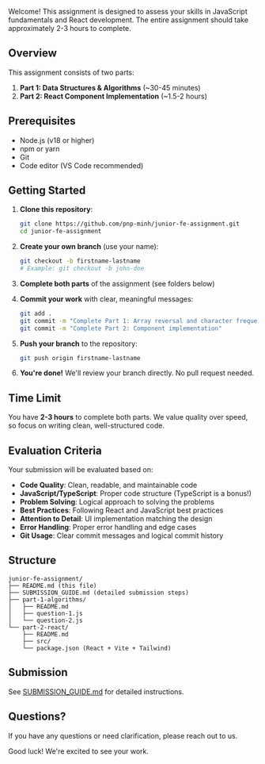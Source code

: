 Welcome! This assignment is designed to assess your skills in JavaScript fundamentals and React development. The entire assignment should take approximately 2-3 hours to complete.

## Overview

This assignment consists of two parts:

1. **Part 1: Data Structures & Algorithms** (~30-45 minutes)
2. **Part 2: React Component Implementation** (~1.5-2 hours)

## Prerequisites

- Node.js (v18 or higher)
- npm or yarn
- Git
- Code editor (VS Code recommended)

## Getting Started

1. **Clone this repository**:

   ```bash
   git clone https://github.com/pnp-minh/junior-fe-assignment.git
   cd junior-fe-assignment
   ```

2. **Create your own branch** (use your name):

   ```bash
   git checkout -b firstname-lastname
   # Example: git checkout -b john-doe
   ```

3. **Complete both parts** of the assignment (see folders below)

4. **Commit your work** with clear, meaningful messages:

   ```bash
   git add .
   git commit -m "Complete Part 1: Array reversal and character frequency"
   git commit -m "Complete Part 2: Component implementation"
   ```

5. **Push your branch** to the repository:

   ```bash
   git push origin firstname-lastname
   ```

6. **You're done!** We'll review your branch directly. No pull request needed.

## Time Limit

You have **2-3 hours** to complete both parts. We value quality over speed, so focus on writing clean, well-structured code.

## Evaluation Criteria

Your submission will be evaluated based on:

- **Code Quality**: Clean, readable, and maintainable code
- **JavaScript/TypeScript**: Proper code structure (TypeScript is a bonus!)
- **Problem Solving**: Logical approach to solving the problems
- **Best Practices**: Following React and JavaScript best practices
- **Attention to Detail**: UI implementation matching the design
- **Error Handling**: Proper error handling and edge cases
- **Git Usage**: Clear commit messages and logical commit history

## Structure

```
junior-fe-assignment/
├── README.md (this file)
├── SUBMISSION_GUIDE.md (detailed submission steps)
├── part-1-algorithms/
│   ├── README.md
│   ├── question-1.js
│   └── question-2.js
└── part-2-react/
    ├── README.md
    ├── src/
    └── package.json (React + Vite + Tailwind)
```

## Submission

See [SUBMISSION_GUIDE.md](SUBMISSION_GUIDE.md) for detailed instructions.

## Questions?

If you have any questions or need clarification, please reach out to us.

Good luck! We're excited to see your work.
